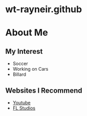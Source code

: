 # wt-rayneir.github
# About Me
## My Interest 
* Soccer
* Working on Cars
* Billard
## Websites I Recommend
* [Youtube](https://www.youtube.com/)
* [FL Studios](https://www.image-line.com/)

